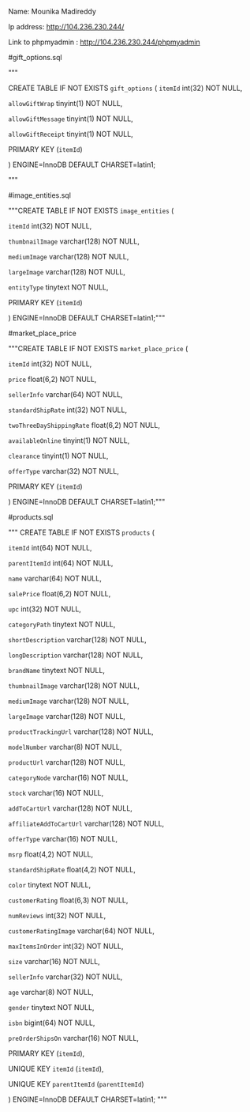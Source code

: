 Name: Mounika Madireddy

Ip address: http://104.236.230.244/

Link to phpmyadmin : http://104.236.230.244/phpmyadmin

#gift_options.sql

"""

CREATE TABLE IF NOT EXISTS `gift_options` (
  `itemId` int(32) NOT NULL,
  
  `allowGiftWrap` tinyint(1) NOT NULL,
  
  `allowGiftMessage` tinyint(1) NOT NULL,
  
  `allowGiftReceipt` tinyint(1) NOT NULL,
  
  PRIMARY KEY (`itemId`)
  
) ENGINE=InnoDB DEFAULT CHARSET=latin1;

"""


#image_entities.sql

"""CREATE TABLE IF NOT EXISTS `image_entities` (

  `itemId` int(32) NOT NULL,
  
  `thumbnailImage` varchar(128) NOT NULL,
  
  `mediumImage` varchar(128) NOT NULL,
  
  `largeImage` varchar(128) NOT NULL,
  
  `entityType` tinytext NOT NULL,
  
  PRIMARY KEY (`itemId`)
  
) ENGINE=InnoDB DEFAULT CHARSET=latin1;"""

#market_place_price

"""CREATE TABLE IF NOT EXISTS `market_place_price` (

  `itemId` int(32) NOT NULL,
  
  `price` float(6,2) NOT NULL,
  
  `sellerInfo` varchar(64) NOT NULL,
  
  `standardShipRate` int(32) NOT NULL,
  
  `twoThreeDayShippingRate` float(6,2) NOT NULL,
  
  `availableOnline` tinyint(1) NOT NULL,
  
  `clearance` tinyint(1) NOT NULL,
  
  `offerType` varchar(32) NOT NULL,
  
  PRIMARY KEY (`itemId`)
  
) ENGINE=InnoDB DEFAULT CHARSET=latin1;"""

#products.sql

"""
CREATE TABLE IF NOT EXISTS `products` (

  `itemId` int(64) NOT NULL,
  
  `parentItemId` int(64) NOT NULL,
  
  `name` varchar(64) NOT NULL,
  
  `salePrice` float(6,2) NOT NULL,
  
  `upc` int(32) NOT NULL,
  
  `categoryPath` tinytext NOT NULL,
  
  `shortDescription` varchar(128) NOT NULL,
  
  `longDescription` varchar(128) NOT NULL,
  
  `brandName` tinytext NOT NULL,
  
  
  `thumbnailImage` varchar(128) NOT NULL,
  
  `mediumImage` varchar(128) NOT NULL,
  
  `largeImage` varchar(128) NOT NULL,
  
  `productTrackingUrl` varchar(128) NOT NULL,
  
  `modelNumber` varchar(8) NOT NULL,
  
  `productUrl` varchar(128) NOT NULL,
  
  `categoryNode` varchar(16) NOT NULL,
  
  `stock` varchar(16) NOT NULL,
  
  `addToCartUrl` varchar(128) NOT NULL,
  
  `affiliateAddToCartUrl` varchar(128) NOT NULL,
  
  `offerType` varchar(16) NOT NULL,
  
  `msrp` float(4,2) NOT NULL,
  
  `standardShipRate` float(4,2) NOT NULL,
  
  `color` tinytext NOT NULL,
  
  `customerRating` float(6,3) NOT NULL,
  
  `numReviews` int(32) NOT NULL,
  
  `customerRatingImage` varchar(64) NOT NULL,
  
  `maxItemsInOrder` int(32) NOT NULL,
  
  `size` varchar(16) NOT NULL,
  
  `sellerInfo` varchar(32) NOT NULL,
  
  `age` varchar(8) NOT NULL,
  
  `gender` tinytext NOT NULL,
  
  `isbn` bigint(64) NOT NULL,
  
  `preOrderShipsOn` varchar(16) NOT NULL,
  
  PRIMARY KEY (`itemId`),
  
  UNIQUE KEY `itemId` (`itemId`),
  
  UNIQUE KEY `parentItemId` (`parentItemId`)
  
) ENGINE=InnoDB DEFAULT CHARSET=latin1;  """
